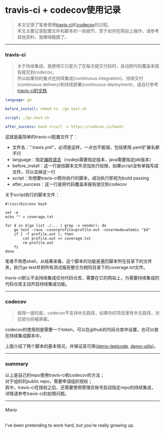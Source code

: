 # travis-ci + codecov使用记录  
> 本文记录了笔者使用[travis-ci](https://travis-ci.org/)和[codecov](https://codecov.io/)的过程。  
> 本文主要记录配置文件和脚本的一些细节，至于如何在网站上操作，请参考其他资料，我懒得截图了。  

---
### travis-ci
> 关于持续集成，我使用它只是为了在每次提交代码时，自动把代码覆盖率报告提交到codecov。  
> 所以如果你的重点在持续集成(continuous integration)、持续交付(continuous delivery)和持续部署(continuous deployment)，请自行参考[travis-ci的文档](https://docs.travis-ci.com/user/tutorial/)

```yaml  
language: go

before_install: chmod +x ./go.test.sh

script: ./go.test.sh

after_success: bash <(curl -s https://codecov.io/bash)
```
这就是最简单的travis-ci配置文件了：
 - 文件名：".travis.yml"，必须是这样，一点也不能错，包括使用.yaml扩展名都不行
 - language：指定[编程语言](https://docs.travis-ci.com/user/languages)（nodejs需要指定版本，java需要指定jdk版本）
 - before_install：这一行是给脚本文件添加执行权限，如果script没有单独写成文件，可以去掉这一行
 - script：你想要travis-ci帮你执行的脚本，成功执行即视为build passing
 - after_success：这一行是把代码覆盖率报告提交到codecov  
 
关于script执行的脚本文件：
```shell script  
#!/usr/bin/env bash

set -e
echo "" > coverage.txt

for d in $(go list ./... | grep -v vendor); do
    go test -race -coverprofile=profile.out -covermode=atomic "$d"
    if [ -f profile.out ]; then
        cat profile.out >> coverage.txt
        rm profile.out
    fi
done
```
笔者不熟悉shell，从结果来看，这个脚本的功能是遍历脚本所在目录下的文件夹，执行go test并把所有测试报告整合为相同目录下的coverage.txt文件。  
 
travis-ci默认不会持续集成任何代码仓库，需要在它的网站上，为需要持续集成的代码仓库主动开启持续集成功能。

---
### codecov
> 值得一提的是，codecov不支持中文路径，如果你的项目里有中文路径，对应部分将被屏蔽。

codecov的使用则是需要一个token，可以在github的代码仓库中设置，也可以放在持续集成脚本中。

上面介绍了两个脚本的基本情况，并保证其可用([demo-leetcode](https://github.com/mats9693/leetcode), [demo-utils](https://github.com/mats9693/utils))。  

---
### summary
以上是自己的repo使用travis-ci和codecov的方法；  
对于组织的public repo，需要申请组织授权；  
其中，travis-ci在授权之后，还需要使用管理员账号启动指定repo的持续集成，详情请参考travis-ci的权限问题。    

---
###### Mario
I've been pretending to work hard, but you're really growing up.
